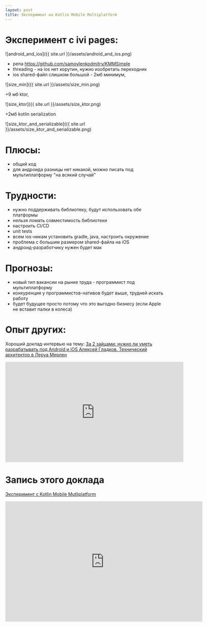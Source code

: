 ```yaml
---
layout: post
title: Эксперимент на Kotlin Mobile Multiplatform
---
```

# Эксперимент с ivi pages:
![android_and_ios]({{ site.url }}/assets/android_and_ios.png)
* репа https://github.com/samoylenkodmitry/KMMSimple
* threading - на ios нет корутин, нужно изобретать переходник
* ios shared-файл слишком большой - 
2мб минимум,

![size_min]({{ site.url }}/assets/size_min.png)

 +9 мб ktor, 
 
![size_ktor]({{ site.url }}/assets/size_ktor.png)

+2мб kotlin serialization

![size_ktor_and_serializable]({{ site.url }}/assets/size_ktor_and_serializable.png)


# Плюсы:

* общий код
* для андроида разницы нет никакой, можно писать под мультиплатформу "на всякий случай"

# Трудности:

* нужно поддерживать библиотеку, будут использовать обе платформы
* нельзя ломать совместимость библиотеки
* настроить CI/CD
* unit tests
* всем ios-никам установить gradle, java, настроить окружение
* проблема с большим размером shared-файла на iOS
* андроид-разработчику нужен будет мак


# Прогнозы:
 * новый тип вакансии на рынке труда - программист под мультиплатформу
 * конкуренция у программистов-нативов будет выше, трудней искать работу
 * будет будущее просто потому что это выгодно бизнесу (если Apple не вставит палки в колеса)
 
# Опыт других:

Хороший доклад-интервью на тему:
[За 2 зайцами: нужно ли уметь разрабатывать под Android и iOS Алексей Гладков. Технический архитектор в Леруа Мерлен](https://youtu.be/LRhNgv2EgSw)
<iframe width="560" height="315" src="https://www.youtube.com/embed/LRhNgv2EgSw" frameborder="0"  allow="autoplay; encrypted-media" allowfullscreen></iframe>

# Запись этого доклада
[Эксперимент с Kotlin Mobile Mutliplatform](https://www.twitch.tv/videos/883386268)



<iframe src="https://player.twitch.tv/?video=883386268&parent=dmitrysamoylenko.com" frameborder="0" allowfullscreen="true" scrolling="no" height="378" width="620"></iframe>


